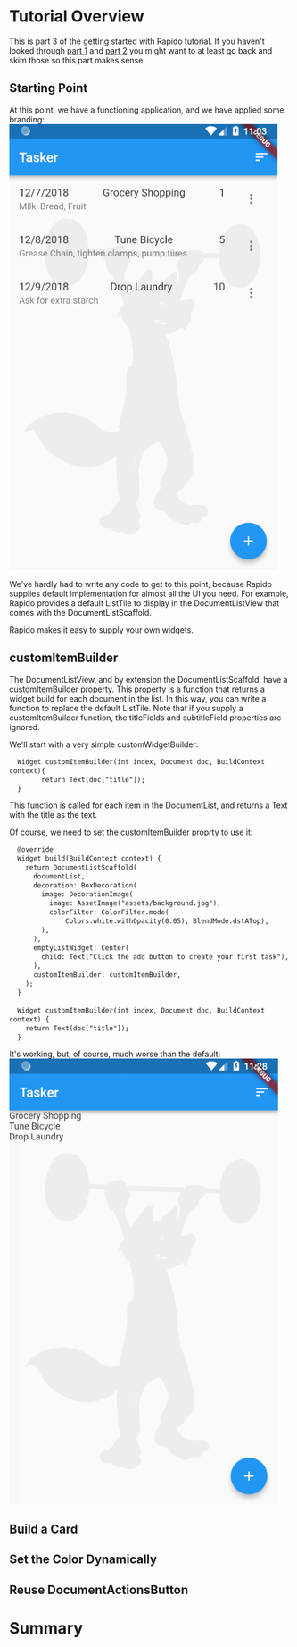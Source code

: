 # Tutorial Overview
This is part 3 of the getting started with Rapido tutorial. If you haven't looked through [part 1](get_started_part_1.md) and [part 2](get_started_part_2.md) you might want to at least go back and skim those so this part makes sense.

## Starting Point
At this point, we have a functioning application, and we have applied some branding:  
![with branding](../assets/start-with-branding.png)

We've hardly had to write any code to get to this point, because Rapido supplies default implementation for almost all the UI you need. For example, Rapido provides a default ListTile to display in the DocumentListView that comes with the DocumentListScaffold.

Rapido makes it easy to supply your own widgets.

## customItemBuilder
The DocumentListView, and by extension the DocumentListScaffold, have a customItemBuilder property. This property is a function that returns a widget build for each document in the list. In this way, you can write a function to replace the default ListTile. Note that if you supply a customItemBuilder function, the titleFields and subtitleField properties are ignored.

We'll start with a very simple customWidgetBuilder:  
```
  Widget customItemBuilder(int index, Document doc, BuildContext context){
        return Text(doc["title"]);
  }
  ```
This function is called for each item in the DocumentList, and returns a Text with the title as the text.

Of course, we need to set the customItemBuilder proprty to use it:
```
  @override
  Widget build(BuildContext context) {
    return DocumentListScaffold(
      documentList,
      decoration: BoxDecoration(
        image: DecorationImage(
          image: AssetImage("assets/background.jpg"),
          colorFilter: ColorFilter.mode(
              Colors.white.withOpacity(0.05), BlendMode.dstATop),
        ),
      ),
      emptyListWidget: Center(
        child: Text("Click the add button to create your first task"),
      ),
      customItemBuilder: customItemBuilder,
    );
  }

  Widget customItemBuilder(int index, Document doc, BuildContext context) {
    return Text(doc["title"]);
  }
  ```
It's working, but, of course, much worse than the default:  
![custom builder](../assets/custom-builder-1.png)


## Build a Card

## Set the Color Dynamically

## Reuse DocumentActionsButton

# Summary
